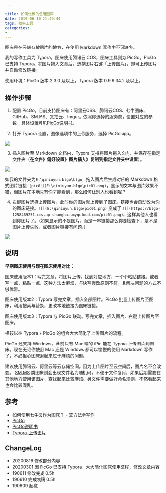 ```yaml
---

title: 如何优雅的使用图床
date: 2019-06-10 21:49:44
tags: 效率工具
categories:
- 
---
```

图床是在云端存放图片的地方，在使用 Markdown 写作中不可缺少。

我的写作工具为 Typora，图床使用腾讯云 COS，图床工具则为 PicGo。PicGo 已支持 Typora。将图片拖入文章后，选择图片右键「上传图片」，即可上传图片并自动修改链接。

<!--more-->

使用环境：PicGo 版本 2.3.0 及以上，Typora 版本 0.9.9.34.2 及以上。

## 操作步骤

1) 配置 PicGo，目前支持图床有：阿里云OSS、腾讯云COS、七牛图床、GitHub、SM.MS、又拍云、Imgur。依照你选择的服务商，设置对应的参数，具体设置可见[PicGo说明书](https://picgo.github.io/PicGo-Doc/zh/guide/#%E5%BA%94%E7%94%A8%E8%AF%B4%E6%98%8E)。

2)  打开 Typora 设置，图像选项中的上传服务，选择 PicGo.app。

![](https://blgo-1258469251.cos.ap-shanghai.myqcloud.com/picgo05.png?imageMogr2/strip?imageMogr2/thumbnail/!50p)

3) 插入图片至 Markdown 文档内，Typora 支持将图片拖入文内，并保存在指定文件夹（**在文件》偏好设置》图片插入》复制到指定文件夹中设置**）。

![](https://blgo-1258469251.cos.ap-shanghai.myqcloud.com/pic02.png?imageMogr2/strip)      

如我的文件夹为`E:\qiniuyun.blgo\blgo`，拖入图片后生成对应的 Markdown 格式图片链接`![pic01](E:\qiniuyun.blgo\pic01.png)`，显示的文本与图片效果不错，但图片在本地只有你才能看到，那么如何让别人也看到呢？

4) 右键图片选择上传图片，此时你的图片就上传到了图床。链接也会自动改为你的图床链接。`![](E:\qiniuyun.blgo\pic01.png)` 变成了 `![](https://blgo-1258469251.cos.ap-shanghai.myqcloud.com/pic01.png)`。这样其他人也看到你图片了。（如果显示的不是图片，而是一串链接那么你要检查下，是不是图片上传失败，或者图片链接有问题。）

![](https://blgo-1258469251.cos.ap-shanghai.myqcloud.com/picgo06.png?imageMogr2/strip/thumbnail/!70p)

## 说明

**早期图床使用与现在图床使用对比：**

图床使用版本1：写完文章，将图片上传。找到对应地方，一个个粘贴链接。或者写一点，粘贴一点。这种方法太麻烦，与快写慢改原则不符，且解决问题的方式不够优雅。

图床使用版本2：Typora 写完文章，插入全部图片。PicGo 批量上传图片至图床，利用搜索与替换，更改本地链接为图床链接。

图床使用版本3：Typora 与 PicGo 联动。写完文章，插入图片，右键上传图片至图床。

相较以往 Typora + PicGo 的组合大大简化了上传图片的流程。

PicGo 还支持 Windows，此前只有 Mac 端的 iPic 能在 Typora 上传图片到图床。现在无论你使用 Mac 还是 Windows 都可以愉悦的使用 Markdown 写作了，不必担心图床用起来过于麻烦的问题。

建议使用腾讯云、阿里云等云存储空间。因为上传图片至云空间后，图片名不会改变。 [SM.MS](http://SM.MS) 类图床则会出现文件名为随机码，不便于文件复用，如果后期需要在其他地方使用该图片，查找起来比较麻烦。另文件需要做好命名规则，不然看起来也会比较混乱。

## 参考

- [如何使用七牛云作为图床？ - 笨方法学写作](https://www.cnfeat.com/blog/2015/11/30/cli-qiniu/)
- [PicGo](https://molunerfinn.com/PicGo/)
- [PicGo说明书](https://picgo.github.io/PicGo-Doc/zh/guide/#%E5%BA%94%E7%94%A8%E8%AF%B4%E6%98%8E)
- [Typora-上传图片](https://support.typora.io/Upload-Image/#picgoapp-chinese-language-only)

## ChangeLog

- 20200816 修改部分内容
- 20200301 因 PicGo 已支持 Typora，大大简化图床使用流程，修改文章内容
- 190611 修改完成 0.5h
- 190610 完成初稿 0.5h
- 190609 起意